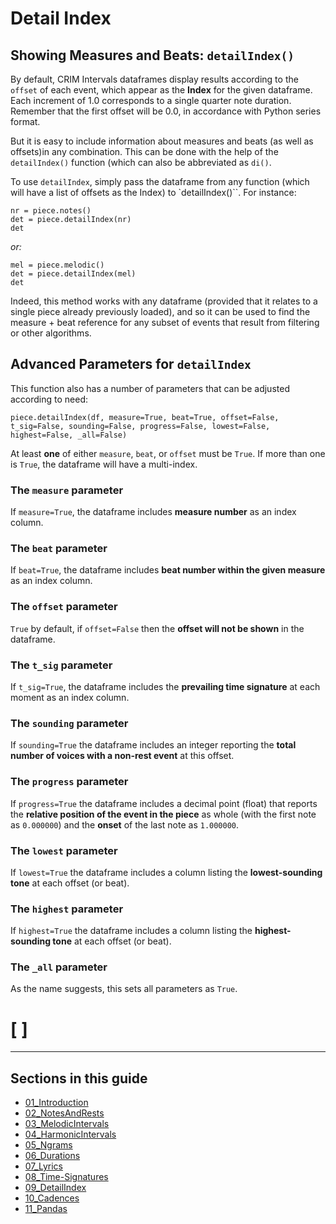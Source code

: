 # Detail Index  

## Showing Measures and Beats:  `detailIndex()`

By default, CRIM Intervals dataframes display results according to the `offset` of each event, which appear as the **Index** for the given dataframe. Each increment of 1.0 corresponds to a single quarter note duration. Remember that the first offset will be 0.0, in accordance with Python series format.

But it is easy to include information about measures and beats (as well as offsets)in any combination. This can be done with the help of the `detailIndex()` function (which can also be abbreviated as `di()`. 

To use `detailIndex`, simply pass the dataframe from any function (which will have a list of offsets as the Index) to `detailIndex()``.  For instance:

    nr = piece.notes()
    det = piece.detailIndex(nr)
    det
*or:*

    mel = piece.melodic()
    det = piece.detailIndex(mel)
    det

Indeed, this method works with any dataframe (provided that it relates to a single piece already previously loaded), and so it can be used to find the measure + beat reference for any subset of events that result from filtering or other algorithms.

## Advanced Parameters for `detailIndex`

This function also has a number of parameters that can be adjusted according to need: 

    piece.detailIndex(df, measure=True, beat=True, offset=False, t_sig=False, sounding=False, progress=False, lowest=False, highest=False, _all=False)

At least **one** of either `measure`, `beat`, or `offset` must be `True`.  If more than one is `True`, the dataframe will have a multi-index.

### The `measure` parameter

If `measure=True`, the dataframe includes **measure number** as an index column.

### The `beat` parameter

If `beat=True`, the dataframe includes **beat number within the given measure** as an index column.

### The `offset` parameter

`True` by default, if `offset=False` then the **offset will not be shown** in the dataframe.

### The `t_sig` parameter

If `t_sig=True`, the dataframe includes the **prevailing time signature** at each moment as an index column.

### The `sounding` parameter

If `sounding=True` the dataframe includes an integer reporting the **total number of voices with a non-rest event** at this offset.

### The `progress` parameter

If `progress=True` the dataframe includes a decimal point (float) that reports the **relative position of the event in the piece** as whole (with the first note as `0.000000`) and the **onset** of the last note as `1.000000`. 

### The `lowest` parameter

If `lowest=True` the dataframe includes a column listing the **lowest-sounding tone** at each offset (or beat).

### The `highest` parameter

If `highest=True` the dataframe includes a column listing the **highest-sounding tone** at each offset (or beat).

### The `_all` parameter

As the name suggests, this sets all parameters as `True`.

# [  ]

-----

## Sections in this guide

  * [01_Introduction](01_Introduction.md)
  * [02_NotesAndRests](02_NotesAndRests.md)
  * [03_MelodicIntervals](03_MelodicIntervals.md)
  * [04_HarmonicIntervals](04_HarmonicIntervals.md)
  * [05_Ngrams](05_Ngrams.md)
  * [06_Durations](06_Durations.md)
  * [07_Lyrics](07_Lyrics.md)
  * [08_Time-Signatures](08_TimeSignatures.md)
  * [09_DetailIndex](09_DetailIndex.md)
  * [10_Cadences](10_Cadences.md)
  * [11_Pandas](11_Pandas.md)